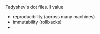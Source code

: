 Tadyshev's dot files. I value
- reproducibility (across many machines)
- immutability (rollbacks)
- 
